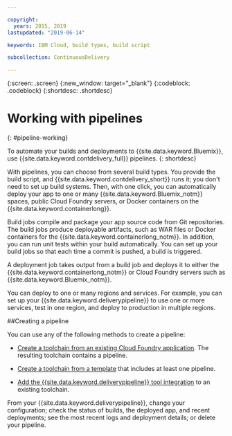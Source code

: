 ```yaml
---

copyright:
  years: 2015, 2019
lastupdated: "2019-06-14"

keywords: IBM Cloud, build types, build script

subcollection: ContinuousDelivery

---
```



{:screen: .screen}
{:new_window: target="_blank"}
{:codeblock: .codeblock}
{:shortdesc: .shortdesc}

# Working with pipelines 
{: #pipeline-working}

To automate your builds and deployments to {{site.data.keyword.Bluemix}}, use {{site.data.keyword.contdelivery_full}} pipelines.
{: shortdesc}

With pipelines, you can choose from several build types. You provide the build script, and {{site.data.keyword.contdelivery_short}} runs it; you don't need to set up build systems. Then, with one click, you can automatically deploy your app to one or many {{site.data.keyword.Bluemix_notm}} spaces, public Cloud Foundry servers, or Docker containers on the {{site.data.keyword.containerlong}}.

Build jobs compile and package your app source code from Git repositories. The build jobs produce deployable artifacts, such as WAR files or Docker containers for the {{site.data.keyword.containerlong_notm}}. In addition, you can run unit tests within your build automatically. You can set up your build jobs so that each time a commit is pushed, a build is triggered.

A deployment job takes output from a build job and deploys it to either the {{site.data.keyword.containerlong_notm}} or Cloud Foundry servers such as {{site.data.keyword.Bluemix_notm}}.

You can deploy to one or many regions and services. For example, you can set up your {{site.data.keyword.deliverypipeline}} to use one or more services, test in one region, and deploy to production in multiple regions.

##Creating a pipeline

You can use any of the following methods to create a pipeline:

   * [Create a toolchain from an existing Cloud Foundry application](/docs/services/ContinuousDelivery?topic=ContinuousDelivery-toolchains_getting_started#creating_a_toolchain_from_an_app). The resulting toolchain contains a pipeline.

   * [Create a toolchain from a template](/docs/services/ContinuousDelivery?topic=ContinuousDelivery-toolchains_getting_started#creating_a_toolchain_from_a_template) that includes at least one pipeline.

   * [Add the {{site.data.keyword.deliverypipeline}} tool integration](/docs/services/ContinuousDelivery?topic=ContinuousDelivery-integrations#deliverypipeline) to an existing toolchain.
   
From your {{site.data.keyword.deliverypipeline}}, change your configuration; check the status of builds, the deployed app, and recent deployments; see the most recent logs and deployment details; or delete your pipeline.
